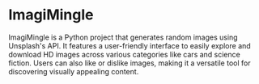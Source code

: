 # ImagiMingle
ImagiMingle is a Python project that generates random images using Unsplash's API. It features a user-friendly interface to easily explore and download HD images across various categories like cars and science fiction. Users can also like or dislike images, making it a versatile tool for discovering visually appealing content.
